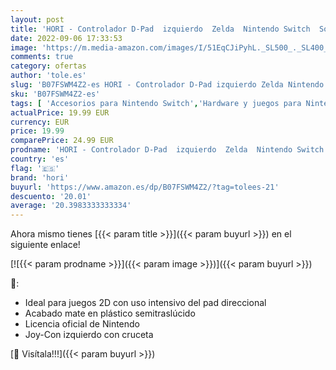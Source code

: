 ```yaml
---
layout: post
title: 'HORI - Controlador D-Pad  izquierdo  Zelda  Nintendo Switch  Solo para "modo portatil".'
date: 2022-09-06 17:33:53
image: 'https://m.media-amazon.com/images/I/51EqCJiPyhL._SL500_._SL400_.jpg'
comments: true
category: ofertas
author: 'tole.es'
slug: 'B07FSWM4Z2-es HORI - Controlador D-Pad izquierdo Zelda Nintendo Switch...'
sku: 'B07FSWM4Z2-es'
tags: [ 'Accesorios para Nintendo Switch','Hardware y juegos para Nintendo Switch','Mandos para Nintendo Switch','Videojuegos','hori','nintendo','🇪🇸', ]
actualPrice: 19.99 EUR
currency: EUR
price: 19.99
comparePrice: 24.99 EUR
prodname: 'HORI - Controlador D-Pad  izquierdo  Zelda  Nintendo Switch  Solo para "modo portatil".'
country: 'es'
flag: '🇪🇸'
brand: 'hori'
buyurl: 'https://www.amazon.es/dp/B07FSWM4Z2/?tag=tolees-21'
descuento: '20.01'
average: '20.3983333333334'
---
```


Ahora mismo tienes [{{< param title >}}]({{< param buyurl >}}) en el siguiente enlace!

[![{{< param prodname >}}]({{< param image >}})]({{< param buyurl >}})

🔎:

- Ideal para juegos 2D con uso intensivo del pad direccional
- Acabado mate en plástico semitraslúcido
- Licencia oficial de Nintendo
- Joy-Con izquierdo con cruceta

[🛒 Visítala!!!]({{< param buyurl >}})
